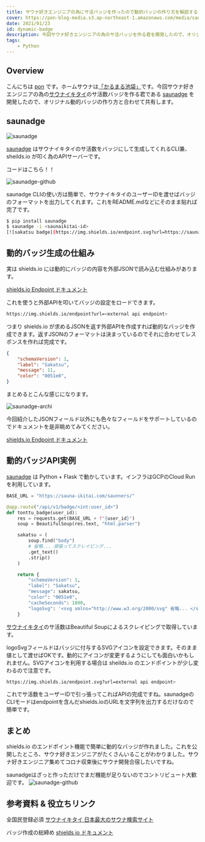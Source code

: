```yaml
---
title: サウナ好きエンジニアの為にサ活バッジを作ったので動的バッジの作り方を解説する
cover: https://pon-blog-media.s3.ap-northeast-1.amazonaws.com/media/sauna-dynamic-badge.jpg
date: 2021/01/23
id: dynamic-badge
description: 今回サウナ好きエンジニアの為のサ活バッジを作る君を開発したので、オリジナル動的バッジの作り方と合わせて共有します。
tags:
    - Python
---
```


## Overview

こんにちは [pon](https://twitter.com/po3rin) です。ホームサウナは[「かるまる池袋」](https://sauna-ikitai.com/saunas/6656)です。今回サウナ好きエンジニアの為の[サウナイキタイ](https://sauna-ikitai.com/)のサ活数バッジを作る君である [saunadge](https://github.com/po3rin/saunadge) を開発したので、オリジナル動的バッジの作り方と合わせて共有します。

## saunadge

![saunadge](https://pon-blog-media.s3.ap-northeast-1.amazonaws.com/media/saunadge.png)

[saunadge](https://github.com/po3rin/saunadge) はサウナイキタイのサ活数をバッジにして生成してくれるCLI兼、sheilds.io が叩く為のAPIサーバーです。

コードはこちら！！

![saunadge-github](https://pon-blog-media.s3.ap-northeast-1.amazonaws.com/media/saunadge-github.png)

saunadge CLIの使い方は簡単で、サウナイキタイのユーザーIDを渡せばバッジのフォーマットを出力してくれます。これをREADME.mdなどにそのまま貼れば完了です。

```sh
$ pip install saunadge
$ saunadge -i <saunaikitai-id>
[![sakatsu badge](https://img.shields.io/endpoint.svg?url=https://saunadge-gjqqouyuca-an.a.run.app/api/v1/badge/46531&style=flat-square)](https://sauna-ikitai.com/saunners/46531)
```

## 動的バッジ生成の仕組み

実は shields.io には動的にバッジの内容を外部JSONで読み込む仕組みがあります。

[shields.io Endpoint ドキュメント](https://shields.io/endpoint)

これを使うと外部APIを叩いてバッジの設定をロードできます。

```sh
https://img.shields.io/endpoint?url=<external api endpoint>
```

つまり shields.io が求めるJSONを返す外部APIを作成すれば動的なバッジを作成できます。返すJSONのフォーマットは決まっているのでそれに合わせてレスポンスを作れば完成です。

```json
{
    "schemaVersion": 1,
    "label": "Sakatsu",
    "message": 11,
    "color": "0051e0",
}
```

まとめるとこんな感じになります。

![saunadge-archi](https://pon-blog-media.s3.ap-northeast-1.amazonaws.com/media/saunadge-archi.png)

今回紹介したJSONフィールド以外にも色々なフィールドをサポートしているのでドキュメントを是非眺めてみてください。

[shields.io Endpoint ドキュメント](https://shields.io/endpoint)

## 動的バッジAPI実例

[saunadge](https://github.com/po3rin/saunadge) は Python + Flask で動かしています。インフラはGCPのCloud Runを利用しています。

```py
BASE_URL = "https://sauna-ikitai.com/saunners/"

@app.route("/api/v1/badge/<int:user_id>")
def tonttu_badge(user_id):
    res = requests.get(BASE_URL + f"{user_id}")
    soup = BeautifulSoup(res.text, "html.parser")

    sakatsu = (
        soup.find("body")
        # 省略... 頑張ってスクレイピング...
        .get_text()
        .strip()
    )

    return {
        "schemaVersion": 1,
        "label": "Sakatsu",
        "message": sakatsu,
        "color": "0051e0",
        "cacheSeconds": 1800,
        "logoSvg": '<svg xmlns="http://www.w3.org/2000/svg" 省略... </svg>',
    }
```

[サウナイキタイ](https://sauna-ikitai.com/)のサ活数はBeautiful Soupによるスクレイピングで取得しています。

logoSvgフィールドはバッジに付与するSVGアイコンを設定できます。そのまま値として渡せばOKです。動的にアイコンが変更するようにしても面白いかもしれません。SVGアイコンを利用する場合は sheilds.io のエンドポイントが少し変わるので注意です。

```sh
https://img.shields.io/endpoint.svg?url=external api endpoint>
```

これでサ活数をユーザーIDで引っ張ってこればAPIの完成ですね。saunadgeのCLIモードはendpointを含んだshields.ioのURLを文字列を出力するだけなので簡単です。

## まとめ

shields.io のエンドポイント機能で簡単に動的なバッジが作れました。これを公開したところ、サウナ好きエンジニアがたくさんいることがわかりました。サウナ好きエンジニア集めてコロナ収束後にサウナ開発合宿したいですね。

saunadgeはざっと作っただけでまだ機能が足りないのでコントリビュート大歓迎です。
![saunadge-github](https://pon-blog-media.s3.ap-northeast-1.amazonaws.com/media/saunadge-github.png)


## 参考資料 & 役立ちリンク

全国民登録必須
[サウナイキタイ 日本最大のサウナ検索サイト](https://sauna-ikitai.com/)

バッジ作成の総締め
[shields io ドキュメント](https://shields.io)
